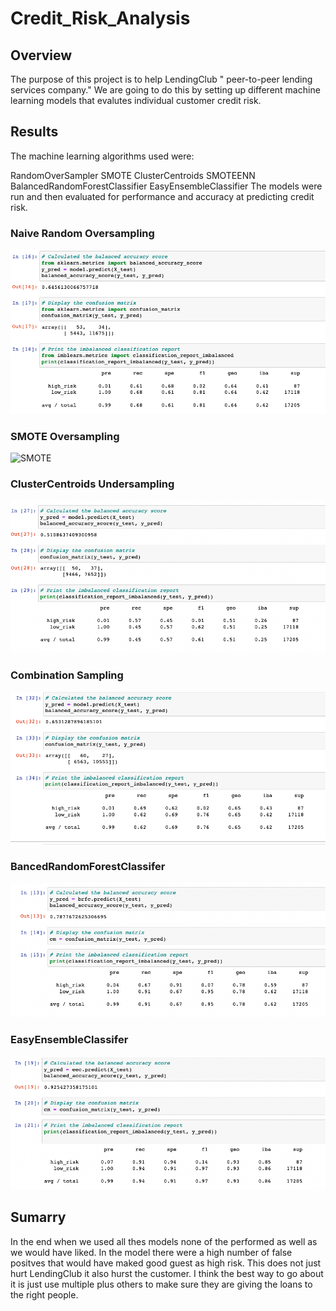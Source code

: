 # Credit_Risk_Analysis
## Overview
The purpose of this project is to help LendingClub " peer-to-peer lending services company." We are going to do this by setting up different machine learning models that evalutes individual customer credit risk.
## Results
The machine learning algorithms used were:

RandomOverSampler
SMOTE
ClusterCentroids
SMOTEENN
BalancedRandomForestClassifier
EasyEnsembleClassifier
The models were run and then evaluated for performance and accuracy at predicting credit risk.

### Naive Random Oversampling

![oversampling](oversampling.png)

### SMOTE Oversampling

![SMOTE](smote)

### ClusterCentroids Undersampling

![Cluster](cluster.png)

### Combination Sampling

![combination](combination.png)

### BancedRandomForestClassifer

![forest](forest.png)

### EasyEnsembleClassifer

![easy](easy.png)

## Sumarry
In the end when we used all thes models none of the performed as well as we would have liked. In the model there were a high number of false positves that would have maked good guest as high risk. This does not just hurt LendingClub it also hurst the customer. I think the best way to go about it is just use multiple plus others to make sure they are giving the loans to the right people.
